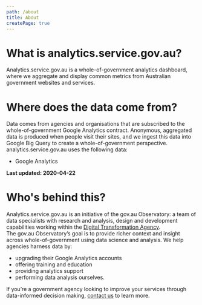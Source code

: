 ```yaml
---
path: /about
title: About
createPage: true
---
```


# What is analytics.service.gov.au? 

Analytics.service.gov.au is a whole-of-government analytics dashboard, where we aggregate and display common metrics from Australian government websites and services. 

# Where does the data come from? 
Data comes from agencies and organisations that are subscribed to the whole-of-government Google Analytics contract. Anonymous, aggregated data is produced when people visit their sites, and we ingest this data into Google Big Query to create a whole-of-government perspective. 
analytics.service.gov.au uses the following data: 
- Google Analytics 

**Last updated: 2020-04-22**

# Who's behind this?  

Analytics.service.gov.au is an initiative of the gov.au Observatory: a team of data specialists with research and analysis, design and development capabilities working within the [Digital Transformation Agency](https://dta.gov.au).  
The gov.au Observatory’s goal is to provide richer context and insight across whole-of-government using data science and analysis. We help agencies harness data by:  
- upgrading their Google Analytics accounts 
- offering training and education 
- providing analytics support  
- performing data analysis ourselves.  

If you’re a government agency looking to improve your services through data-informed decision making, [contact us](/contact) to learn more.